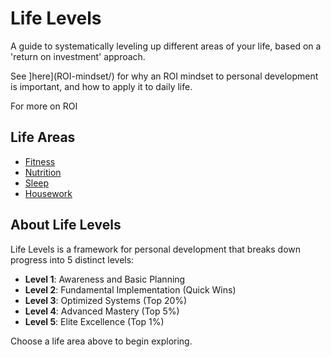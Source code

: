 # Life Levels

A guide to systematically leveling up different areas of your life, based on a 'return on investment' approach.

See ]here](ROI-mindset/) for why an ROI mindset to personal development is important, and how to apply it to daily life. 

For more on ROI

## Life Areas

- [Fitness](fitness/)
- [Nutrition](nutrition/)
- [Sleep](sleep/)
- [Housework](housework/)

## About Life Levels

Life Levels is a framework for personal development that breaks down progress into 5 distinct levels:

- **Level 1**: Awareness and Basic Planning
- **Level 2**: Fundamental Implementation (Quick Wins)
- **Level 3**: Optimized Systems (Top 20%)
- **Level 4**: Advanced Mastery (Top 5%)
- **Level 5**: Elite Excellence (Top 1%)

Choose a life area above to begin exploring.
